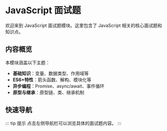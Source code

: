 # JavaScript 面试题

欢迎来到 JavaScript 面试题模块。这里包含了 JavaScript 相关的核心面试题和知识点。

## 内容概览

本模块涵盖以下主题：

- **基础知识**：变量、数据类型、作用域等
- **ES6+特性**：箭头函数、解构、模块化等
- **异步编程**：Promise、async/await、事件循环
- **原型与继承**：原型链、类、继承机制

## 快速导航

::: tip 提示
点击左侧导航栏可以浏览具体的面试题内容。
:::
